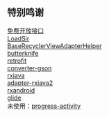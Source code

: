特别鸣谢</br>
-------
[免费开放接口](https://www.jianshu.com/p/e6f072839282)</br>
[LoadSir](https://github.com/KingJA/LoadSir)</br>
[BaseRecyclerViewAdapterHelper](https://github.com/CymChad/BaseRecyclerViewAdapterHelper)</br>
[butterknife](https://github.com/JakeWharton/butterknife)</br>
[retrofit](https://github.com/search?q=retrofit)</br>
[converter-gson](https://mvnrepository.com/artifact/com.squareup.retrofit2/converter-gson)</br>
[rxjava](https://github.com/ReactiveX/RxJava)</br>
[adapter-rxjava2](https://mvnrepository.com/artifact/com.squareup.retrofit2/adapter-rxjava2)</br>
[rxandroid](https://github.com/ReactiveX/RxAndroid)</br>
[glide](https://github.com/bumptech/glide)</br>
未使用：[progress-activity](https://github.com/vlonjatg/progress-activity)
